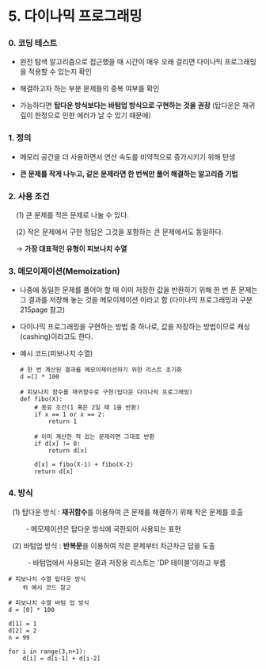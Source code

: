 # 5. 다이나믹 프로그래밍



### 0. 코딩 테스트

- 완전 탐색 알고리즘으로 접근했을 때 시간이 매우 오래 걸리면 다이나믹 프로그래밍을 적용할 수 있는지 확인

- 해결하고자 하는 부분 문제들의 중복 여부를 확인

- 가능하다면 **탑다운 방식보다는 바텀업 방식으로 구현하는 것을 권장** (탑다운은 재귀 깊이 한정으로 인한 에러가 날 수 있기 때문에)



### 1. 정의

- 메모리 공간을 더 사용하면서 연산 속도를 비약적으로 증가시키기 위해 탄생

- **큰 문제를 작게 나누고, 같은 문제라면 한 번씩만 풀어 해결하는 알고리즘 기법**

### 2. 사용 조건

    (1) 큰 문제를 작은 문제로 나눌 수 있다.

    (2) 작은 문제에서 구한 정답은 그것을 포함하는 큰 문제에서도 동일하다.

    → **가장 대표적인 유형이 피보나치 수열**

### 3. 메모이제이션(Memoization)

- 나중에 동일한 문제를 풀어야 할 때 이미 저장한 값을 반환하기 위해 한 번 푼 문제는 그 결과를 저장해 놓는 것을 메모이제이션 이라고 함 (다이나믹 프로그래밍과 구분 215page 참고)

- 다이나믹 프로그래밍을 구현하는 방법 중 하나로, 값을 저장하는 방법이므로  캐싱(cashing)이라고도 한다.

- 예시 코드(피보나치 수열)
  
  ```
  # 한 번 계산된 결과를 메모이제이션하기 위한 리스트 초기화
  d =[] * 100
  
  # 피보나치 함수를 재귀함수로 구현(탑다운 다이나믹 프로그래밍)
  def fibo(X):
      # 종료 조건(1 혹은 2일 때 1을 반환)
      if x == 1 or x == 2:
          return 1
  
      # 이미 계산한 적 있는 문제라면 그대로 반환
      if d[x] != 0:
          return d[x]
  
      d[x] = fibo(X-1) + fibo(X-2)
      return d[x]
  ```

### 4. 방식

  (1) 탑다운 방식 : **재귀함수**를 이용하여 큰 문제를 해결하기 위해 작은 문제를 호출

         - 메모제이션은 탑다운 방식에 국한되어 사용되는 표현



  (2) 바텀업 방식 : **반복문**을 이용하여 작은 문제부터 차근차근 답을 도출 

          - 바텀업에서 사용되는 결과 저장용 리스트는 'DP 테이블'이라고 부름

```
# 피보나치 수열 탑다운 방식
    위 예시 코드 참고

# 피보나치 수열 바텀 업 방식
d = [0] * 100

d[1] = 1
d[2] = 2
n = 99

for i in range(3,n+1):
    d[i] = d[i-1] + d[i-2] 
```
